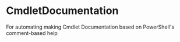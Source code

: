 # CmdletDocumentation
For automating making Cmdlet Documentation based on PowerShell's comment-based help
